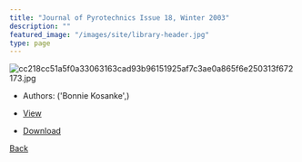 ```yaml
---
title: "Journal of Pyrotechnics Issue 18, Winter 2003"
description: ""
featured_image: "/images/site/library-header.jpg"
type: page
---
```


![cc218cc51a5f0a33063163cad93b96151925af7c3ae0a865f6e250313f672173.jpg](https://drive.google.com/uc?export=view&id=1-6MyBJ1HqeR-j8tPqlUjRkud8FKXZu8F)
* Authors: ('Bonnie Kosanke',)
* <a href="https://drive.google.com/uc?export=view&id=1qVHxKdB_sK9wVJoxNcbcf62ZPH3MBYxF" target="_blank">View</a>

* [Download](https://drive.google.com/uc?export=download&id=1qVHxKdB_sK9wVJoxNcbcf62ZPH3MBYxF)

[Back](/library/)

